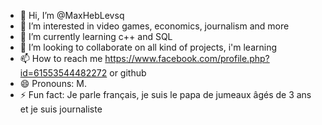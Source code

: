 - 👋 Hi, I’m @MaxHebLevsq
- 👀 I’m interested in video games, economics, journalism and more
- 🌱 I’m currently learning c++ and SQL
- 💞️ I’m looking to collaborate on all kind of projects, i'm learning
- 📫 How to reach me https://www.facebook.com/profile.php?id=61553544482272 or github
- 😄 Pronouns: M.
- ⚡ Fun fact: Je parle français, je suis le papa de jumeaux âgés de 3 ans et je suis journaliste

<!---
MaxHebLevsq/MaxHebLevsq is a ✨ special ✨ repository because its `README.md` (this file) appears on your GitHub profile.
You can click the Preview link to take a look at your changes.
--->
